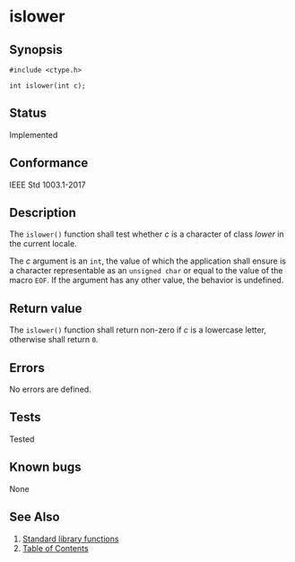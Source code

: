 # islower

## Synopsis

`#include <ctype.h>`

`int islower(int c);`

## Status

Implemented

## Conformance

IEEE Std 1003.1-2017

## Description

The `islower()` function shall test whether _c_ is a character of class _lower_ in the current locale.

The _c_ argument is an `int`, the value of which the application shall ensure is a character representable as an
`unsigned char` or equal to the value of the macro `EOF`. If the argument has any other value, the behavior is
undefined.

## Return value

The `islower()` function shall return non-zero if _c_ is a lowercase letter, otherwise shall return `0`.

## Errors

No errors are defined.

## Tests

Tested

## Known bugs

None

## See Also

1. [Standard library functions](../functions.md)
2. [Table of Contents](../../../README.md)
